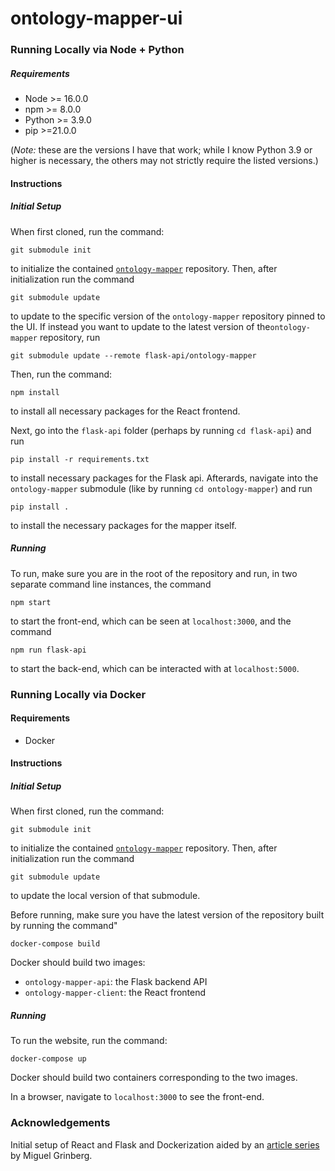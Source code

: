 # ontology-mapper-ui

### Running Locally via Node + Python

##### Requirements

-   Node >= 16.0.0
-   npm >= 8.0.0
-   Python >= 3.9.0
-   pip >=21.0.0

(_Note:_ these are the versions I have that work; while I know Python 3.9 or higher is necessary, the others may not strictly require the listed versions.)

#### Instructions

##### Initial Setup

When first cloned, run the command:

```
git submodule init
```

to initialize the contained [`ontology-mapper`](https://github.com/ccb-hms/ontology-mapper) repository.
Then, after initialization run the command

```
git submodule update
```

to update to the specific version of the `ontology-mapper` repository pinned to the UI. If instead you want to update to the latest version of the`ontology-mapper` repository, run

```
git submodule update --remote flask-api/ontology-mapper
```

Then, run the command:

```
npm install
```

to install all necessary packages for the React frontend.

Next, go into the `flask-api` folder (perhaps by running `cd flask-api`) and run

```
pip install -r requirements.txt
```

to install necessary packages for the Flask api.
Afterards, navigate into the `ontology-mapper` submodule (like by running `cd ontology-mapper`) and run

```
pip install .
```

to install the necessary packages for the mapper itself.

##### Running

To run, make sure you are in the root of the repository and run, in two separate command line instances, the command

```
npm start
```

to start the front-end, which can be seen at `localhost:3000`, and the command

```
npm run flask-api
```

to start the back-end, which can be interacted with at `localhost:5000`.

### Running Locally via Docker

#### Requirements

-   Docker

#### Instructions

##### Initial Setup

When first cloned, run the command:

```
git submodule init
```

to initialize the contained [`ontology-mapper`](https://github.com/ccb-hms/ontology-mapper) repository.
Then, after initialization run the command

```
git submodule update
```

to update the local version of that submodule.

Before running, make sure you have the latest version of the repository built by running the command"

```
docker-compose build
```

Docker should build two images:

-   `ontology-mapper-api`: the Flask backend API
-   `ontology-mapper-client`: the React frontend

##### Running

To run the website, run the command:

```
docker-compose up
```

Docker should build two containers corresponding to the two images.

In a browser, navigate to `localhost:3000` to see the front-end.

### Acknowledgements

Initial setup of React and Flask and Dockerization aided by an [article series](https://blog.miguelgrinberg.com/post/how-to-dockerize-a-react-flask-project) by Miguel Grinberg.
